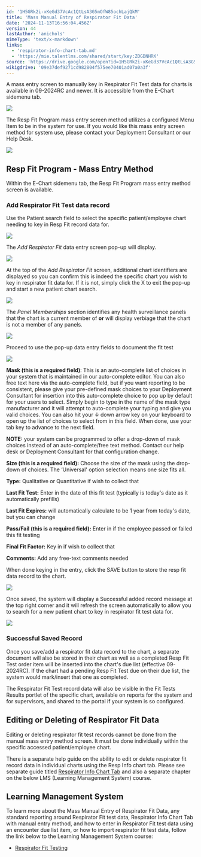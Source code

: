 ```yaml
---
id: '1H5GRk2i-xKeGd37VcAc1QtLsA3G5mOfW85ochLajQkM'
title: 'Mass Manual Entry of Respirator Fit Data'
date: '2024-11-13T16:56:04.456Z'
version: 44
lastAuthor: 'anichols'
mimeType: 'text/x-markdown'
links:
  - 'respirator-info-chart-tab.md'
  - 'https://mie.talentlms.com/shared/start/key:ZOGDNHRK'
source: 'https://drive.google.com/open?id=1H5GRk2i-xKeGd37VcAc1QtLsA3G5mOfW85ochLajQkM'
wikigdrive: '09e37def9271cd982804f575ee70401ad07a0a3f'
---
```

A mass entry screen to manually key in Respirator Fit Test data for charts is available in 09-2024RC and newer.  It is accessible from the E-Chart sidemenu tab.

![](../mass-manual-entry-of-respirator-fit-data.assets/1d817cf0e4f13a5bbc4eaf9ec324e4c3.png)

The Resp Fit Program mass entry screen method utilizes a configured Menu Item to be in the system for use.  If you would like this mass entry screen method for system use, please contact your Deployment Consultant or our Help Desk.

![](../mass-manual-entry-of-respirator-fit-data.assets/fb1e1a650d9fc6bd35e9b605f3c839c0.png)

## Resp Fit Program - Mass Entry Method

Within the E-Chart sidemenu tab, the Resp Fit Program mass entry method screen is available.

### Add Respirator Fit Test data record

Use the Patient search field to select the specific patient/employee chart needing to key in Resp Fit record data for.

![](../mass-manual-entry-of-respirator-fit-data.assets/fab4119f38bd1f0a1dc94f8d437fc253.png)

The *Add Respirator Fit* data entry screen pop-up will display.

![](../mass-manual-entry-of-respirator-fit-data.assets/b1d9a794ffa868eb3f7e4cccba5249a0.png)

At the top of the *Add Respirator Fit* screen, additional chart identifiers are displayed so you can confirm this is indeed the specific chart you wish to key in respirator fit data for.   If it is not, simply click the X to exit the pop-up and start a new patient chart search.

![](../mass-manual-entry-of-respirator-fit-data.assets/2bac3f4459cf61470b176b134e9d5a70.png)

The *Panel Memberships* section identifies any health surveillance panels that the chart is a current member of **or** will display verbiage that the chart is not a member of any panels.

![](../mass-manual-entry-of-respirator-fit-data.assets/885ab2b59ccdbbf113075cc3f5907848.png)

Proceed to use the pop-up data entry fields to document the fit test

![](../mass-manual-entry-of-respirator-fit-data.assets/b47525dba69edc9a96197d24fb7866cc.png)

**Mask (this is a required field)**: This is an auto-complete list of choices in your system that is maintained in our auto-complete editor. You can also free text here via the auto-complete field, but if you want reporting to be consistent, please give your pre-defined mask choices to your Deployment Consultant for insertion into this auto-complete choice to pop up by default for your users to select. Simply begin to type in the name of the mask type manufacturer and it will attempt to auto-complete your typing and give you valid choices. You can also hit your ↓ down arrow key on your keyboard to open up the list of choices to select from in this field. When done, use your tab key to advance to the next field.

**NOTE:** your system can be programmed to offer a drop-down of mask choices instead of an auto-complete/free text method. Contact our help desk or Deployment Consultant for that configuration change.

**Size (this is a required field):** Choose the size of the mask using the drop-down of choices. The ‘Universal' option selection means one size fits all.

**Type:** Qualitative or Quantitative if wish to collect that

**Last Fit Test:** Enter in the date of this fit test (typically is today's date as it automatically prefills)

**Last Fit Expires:** will automatically calculate to be 1 year from today's date, but you can change

**Pass/Fail (this is a required field):** Enter in if the employee passed or failed this fit testing

**Final Fit Factor:** Key in if wish to collect that

**Comments:** Add any free-text comments needed

When done keying in the entry, click the SAVE button to store the resp fit data record to the chart.

![](../mass-manual-entry-of-respirator-fit-data.assets/cd44face588dc4632c976748f9421a14.png)

Once saved, the system will display a Successful added record message at the top right corner and it will refresh the screen automatically to allow you to search for a new patient chart to key in respirator fit test data for.

![](../mass-manual-entry-of-respirator-fit-data.assets/a27f44869d4d734cfd0c530816e8f5cc.png)

### Successful Saved Record

Once you save/add a respirator fit data record to the chart, a separate document will also be stored in their chart as well as a completed Resp Fit Test order item will be inserted into the chart's due list (effective 09-2024RC).  If the chart had a pending Resp Fit Test due on their due list, the system would mark/insert that one as completed.

The Respirator Fit Test record data will also be visible in the Fit Tests Results portlet of the specific chart, available on reports for the system and for supervisors, and shared to the portal if your system is so configured.

## Editing or Deleting of Respirator Fit Data

Editing or deleting respirator fit test records cannot be done from the manual mass entry method screen.  It must be done individually within the specific accessed patient/employee chart.

There is a separate help guide on the ability to edit or delete respirator fit record data in individual charts using the Resp Info chart tab.  Please see separate guide titled [Respirator Info Chart Tab](respirator-info-chart-tab.md) and also a separate chapter on the below LMS (Learning Management System) course.

## Learning Management System

To learn more about the Mass Manual Entry of Respirator Fit Data, any standard reporting around Respirator Fit test data, Respirator Info Chart Tab with manual entry method, and how to enter in Respirator Fit test data using an encounter due list item, or how to import respirator fit test data, follow the link below to the Learning Management System course:

* [Respirator Fit Testing](https://mie.talentlms.com/shared/start/key:ZOGDNHRK)
